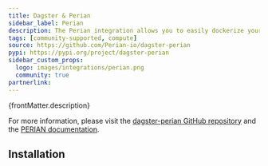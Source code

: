 ```yaml
---
title: Dagster & Perian
sidebar_label: Perian
description: The Perian integration allows you to easily dockerize your codebase and execute it on the PERIAN platform, PERIAN's serverless GPU environment.
tags: [community-supported, compute]
source: https://github.com/Perian-io/dagster-perian
pypi: https://pypi.org/project/dagster-perian
sidebar_custom_props:
  logo: images/integrations/perian.png
  community: true
partnerlink:
---
```


<p>{frontMatter.description}</p>

For more information, please visit the [dagster-perian GitHub repository](https://github.com/Perian-io/dagster-perian) and the [PERIAN documentation](https://perian.io/docs).

## Installation

<PackageInstallInstructions packageName="dagster-perian" />
